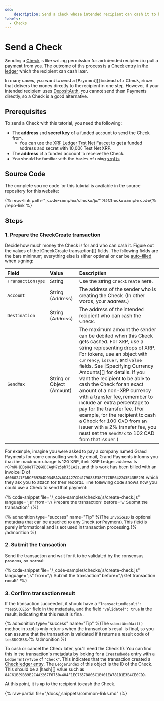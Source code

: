 ```yaml
---
seo:
    description: Send a Check whose intended recipient can cash it to be paid later.
labels:
  - Checks
---
```

# Send a Check

Sending a [Check](/docs/concepts/payment-types/checks.md) is like writing permission for an intended recipient to pull a payment from you. The outcome of this process is a [Check entry in the ledger](../../../../references/protocol/ledger-data/ledger-entry-types/check.md) which the recipient can cash later.

In many cases, you want to send a [Payment][] instead of a Check, since that delivers the money directly to the recipient in one step. However, if your intended recipient uses [DepositAuth](../../../../concepts/accounts/depositauth.md), you cannot send them Payments directly, so a Check is a good alternative.

## Prerequisites

To send a Check with this tutorial, you need the following:

- The **address** and **secret key** of a funded account to send the Check from.
    - You can use the [XRP Ledger Test Net Faucet](/resources/dev-tools/xrp-faucets) to get a funded address and secret with 10,000 Test Net XRP.
- The **address** of a funded account to receive the Check.
- You should be familiar with the basics of using [xrpl.js](../../../javascript/build-apps/get-started.md).

## Source Code

The complete source code for this tutorial is available in the source repository for this website:

{% repo-link path="_code-samples/checks/js/" %}Checks sample code{% /repo-link %}

## Steps

### 1. Prepare the CheckCreate transaction

Decide how much money the Check is for and who can cash it. Figure out the values of the [CheckCreate transaction][] fields. The following fields are the bare minimum; everything else is either optional or can be [auto-filled](../../../../references/protocol/transactions/common-fields.md#auto-fillable-fields) when signing:

| Field             | Value                     | Description                  |
|:------------------|:--------------------------|:-----------------------------|
| `TransactionType` | String                    | Use the string `CheckCreate` here. |
| `Account`         | String (Address)          | The address of the sender who is creating the Check. (In other words, your address.) |
| `Destination`     | String (Address)          | The address of the intended recipient who can cash the Check. |
| `SendMax`         | String or Object (Amount) | The maximum amount the sender can be debited when this Check gets cashed. For XRP, use a string representing drops of XRP. For tokens, use an object with `currency`, `issuer`, and `value` fields. See [Specifying Currency Amounts][] for details. If you want the recipient to be able to cash the Check for an exact amount of a non-XRP currency with a [transfer fee](../../../../concepts/tokens/transfer-fees.md), remember to include an extra percentage to pay for the transfer fee. (For example, for the recipient to cash a Check for 100 CAD from an issuer with a 2% transfer fee, you must set the `SendMax` to 102 CAD from that issuer.) |

For example, imagine you were asked to pay a company named Grand Payments for some consulting work. By email, Grand Payments informs you that the maximum charge is 120 XRP, their XRP Ledger address is `rGPnRH1EBpHeTF2QG8DCAgM7z5pb75LAis`, and this work has been billed with an invoice ID of `46060241FABCF692D4D934BA2A6C4427CD4279083E38C77CBE642243E43BE291` which they ask you to attach for their records. The following code shows how you could use a Check to send that payment:

{% code-snippet file="/_code-samples/checks/js/create-check.js" language="js" from="// Prepare the transaction" before="// Submit the transaction" /%}

{% admonition type="success" name="Tip" %}The `InvoiceID` is optional metadata that can be attached to any Check (or Payment). This field is purely informational and is not used in transaction processing.{% /admonition %}


### 2. Submit the transaction

Send the transaction and wait for it to be validated by the consensus process, as normal:

{% code-snippet file="/_code-samples/checks/js/create-check.js" language="js" from="// Submit the transaction" before="// Get transaction result" /%}


### 3. Confirm transaction result

If the transaction succeeded, it should have a `"TransactionResult": "tesSUCCESS"` field in the metadata, and the field `"validated": true` in the result, indicating that this result is final.

{% admonition type="success" name="Tip" %}The `submitAndWait()` method in xrpl.js only returns when the transaction's result is final, so you can assume that the transaction is validated if it returns a result code of `tesSUCCESS`.{% /admonition %}

To cash or cancel the Check later, you'll need the Check ID. You can find this in the transaction's metadata by looking for a `CreatedNode` entry with a `LedgerEntryType` of `"Check"`. This indicates that the transaction created a [Check ledger entry](../../../../references/protocol/ledger-data/ledger-entry-types/check.md). The `LedgerIndex` of this object is the ID of the Check. This should be a [hash][] value such as `84C61BE9B39B2C4A2267F67504404F1EC76678806C1B901EA781D1E3B4CE0CD9`.

At this point, it is up to the recipient to cash the Check.

{% raw-partial file="/docs/_snippets/common-links.md" /%}
